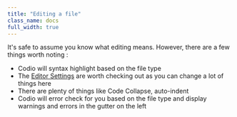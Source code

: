 ```yaml
---
title: "Editing a file"
class_name: docs
full_width: true
---
```


It's safe to assume you know what editing means. However, there are a few things worth noting :

- Codio will syntax highlight based on the file type
- The [Editor Settings](/docs/account-settings/editor) are worth checking out as you can change a lot of things here
- There are plenty of things like Code Collapse, auto-indent
- Codio will error check for you based on the file type and display warnings and errors in the gutter on the left

